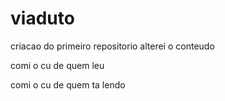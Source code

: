 # viaduto
criacao do primeiro repositorio 
alterei o conteudo

comi o cu de quem leu

comi o cu de quem ta lendo

